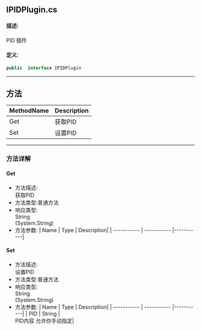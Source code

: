 ## IPIDPlugin.cs 


#### 描述:


PID 插件


#### 定义: 
``` csharp
public  interface IPIDPlugin
```
---
## 方法 
| MethodName      | Description | 
| ----------- | ----------- |
| Get | 获取PID |
| Set | 设置PID |
---
### 方法详解 
####  Get
* 方法描述:<br> 获取PID
* 方法类型:普通方法
* 响应类型:<br> String <br> (System.String)
* 方法参数:
| Name      | Type | Description|
| ----------- | ----------- |-----------|
####  Set
* 方法描述:<br> 设置PID
* 方法类型:普通方法
* 响应类型:<br> String <br> (System.String)
* 方法参数:
| Name      | Type | Description|
| ----------- | ----------- |-----------|
| PID | String |<br> PID内容 允许你手动指定|
